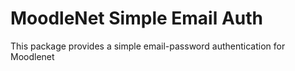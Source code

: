 # MoodleNet Simple Email Auth

This package provides a simple email-password authentication for Moodlenet

